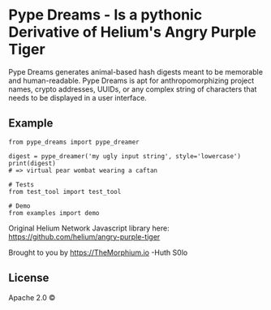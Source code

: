 # Pype Dreams - Is a pythonic Derivative of Helium's Angry Purple Tiger
Pype Dreams generates animal-based hash digests meant to be memorable
and human-readable. Pype Dreams is apt for anthropomorphizing project
names, crypto addresses, UUIDs, or any complex string of characters that
needs to be displayed in a user interface.

## Example

```
from pype_dreams import pype_dreamer

digest = pype_dreamer('my ugly input string', style='lowercase')
print(digest)
# => virtual pear wombat wearing a caftan

# Tests
from test_tool import test_tool

# Demo
from examples import demo

```

Original Helium Network Javascript library here: https://github.com/helium/angry-purple-tiger

Brought to you by https://TheMorphium.io
-Huth S0lo

## License
Apache 2.0 ©
